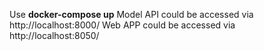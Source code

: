 Use **docker-compose up**
Model API could be accessed via http://localhost:8000/
Web APP could be accessed via http://localhost:8050/
